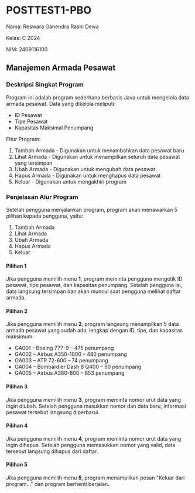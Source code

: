 # POSTTEST1-PBO
Nama: Reswara Ganendra Rashi Dewa

Kelas: C 2024

NIM: 2409116100

## Manajemen Armada Pesawat
### Deskripsi Singkat Program
Program ini adalah program sederhana berbasis Java untuk mengelola data armada pesawat.
Data yang dikelola meliputi:
- ID Pesawat
- Tipe Pesawat
- Kapasitas Maksimal Penumpang

Fitur Program:
1. Tambah Armada - Digunakan untuk menambahkan data pesawat baru
2. Lihat Armada - Digunakan untuk menampilkan seluruh data pesawat yang tersimpan
3. Ubah Armada - Digunakan untuk mengubah data pesawat
4. Hapus Armada - Digunakan untuk menghapus data pesawat
5. Keluar - Digunakan untuk mengakhiri program

### Penjelasan Alur Program
Setelah pengguna menjalankan program, program akan menawarkan 5 pilihan kepada pengguna, yaitu:
1. Tambah Armada
2. Lihat Armada
3. Ubah Armada
4. Hapus Armada
5. Keluar

#### Pilihan 1
Jika pengguna memilih menu **1**, program meminta pengguna mengetik ID pesawat, tipe pesawat, dan kapasitas penumpang. Setelah pengguna isi, data langsung tersimpan dan akan muncul saat pengguna melihat daftar armada.

#### Pilihan 2
Jika pengguna memilih menu **2**, program langsung menampilkan 5 data armada pesawat yang sudah ada, lengkap dengan ID, tipe, dan kapasitas maksimum:
- GA001 – Boeing 777-9 – 475 penumpang  
- GA002 – Airbus A350-1000 – 480 penumpang  
- GA003 – ATR 72-600 – 74 penumpang  
- GA004 – Bombardier Dash 8 Q400 – 90 penumpang  
- GA005 – Airbus A380-800 – 853 penumpang

#### Pilihan 3
Jika pengguna memilih menu **3**, program meminta nomor urut data yang ingin diubah. Setelah pengguna masukkan nomor dan data baru, informasi pesawat tersebut langsung diperbarui.

#### Pilihan 4
Jika pengguna memilih menu **4**, program meminta nomor urut data yang ingin dihapus. Setelah pengguna memasukkan nomor yang valid, data tersebut langsung dihapus dari daftar.

#### Pilihan 5
Jika pengguna memilih menu **5**, program menampilkan pesan "Keluar dari program..." dan program berhenti berjalan.
